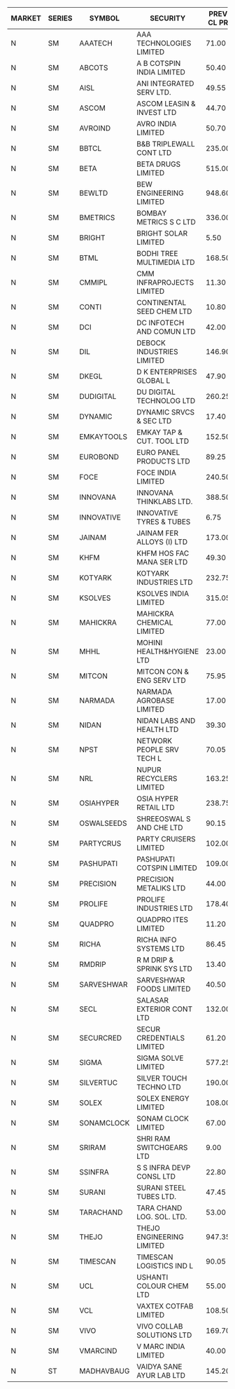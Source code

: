 


| MARKET | SERIES | SYMBOL | SECURITY | PREV CL PR | OPEN PRICE | HIGH PRICE | LOW PRICE | CLOSE PRICE | NET TRDVAL | NET TRDQTY | CORP IND | HI 52 WK | LO 52 WK |
| ----- | ----- | ----- | ----- | ----- | ----- | ----- | ----- | ----- | ----- | ----- | ----- | ----- | ----- |
| N | SM | AAATECH | AAA TECHNOLOGIES LIMITED | 71.00 | 68.00 | 69.00 | 68.00 | 69.00 | 411000.00 | 6000 |  | 78.00 | 42.00 |
| N | SM | ABCOTS | A B COTSPIN INDIA LIMITED | 50.40 | 50.40 | 52.10 | 49.25 | 52.10 | 1819400.00 | 36000 |  | 61.35 | 43.00 |
| N | SM | AISL | ANI INTEGRATED SERV LTD. | 49.55 | 51.90 | 52.00 | 51.00 | 51.00 | 309360.00 | 6000 |  | 72.45 | 31.00 |
| N | SM | ASCOM | ASCOM LEASIN & INVEST LTD | 44.70 | 42.55 | 42.55 | 42.55 | 42.55 | 170200.00 | 4000 |  | 81.00 | 30.00 |
| N | SM | AVROIND | AVRO INDIA LIMITED | 50.70 | 53.20 | 53.20 | 53.20 | 53.20 | 3958080.00 | 74400 |  | 115.95 | 35.00 |
| N | SM | BBTCL | B&B TRIPLEWALL CONT LTD | 235.00 | 232.10 | 235.00 | 232.00 | 233.25 | 1630800.00 | 7000 |  | 291.15 | 67.10 |
| N | SM | BETA | BETA DRUGS LIMITED | 515.00 | 515.00 | 515.00 | 515.00 | 515.00 | 103000.00 | 200 |  | 695.00 | 116.20 |
| N | SM | BEWLTD | BEW ENGINEERING LIMITED | 948.60 | 901.20 | 936.00 | 901.20 | 901.20 | 9292950.00 | 10250 |  | 1187.20 | 228.15 |
| N | SM | BMETRICS | BOMBAY METRICS S C LTD | 336.00 | 352.50 | 352.80 | 352.50 | 352.80 | 4232520.00 | 12000 |  | 352.80 | 117.90 |
| N | SM | BRIGHT | BRIGHT SOLAR LIMITED | 5.50 | 5.70 | 5.75 | 5.55 | 5.70 | 1108800.00 | 195000 |  | 14.80 | 4.60 |
| N | SM | BTML | BODHI TREE MULTIMEDIA LTD | 168.50 | 160.10 | 160.10 | 160.10 | 160.10 | 192120.00 | 1200 |  | 174.00 | 64.05 |
| N | SM | CMMIPL | CMM INFRAPROJECTS LIMITED | 11.30 | 10.75 | 10.75 | 10.75 | 10.75 | 32250.00 | 3000 |  | 21.05 | 3.70 |
| N | SM | CONTI | CONTINENTAL SEED CHEM LTD | 10.80 | 10.30 | 10.30 | 10.30 | 10.30 | 34329.90 | 3333 |  | 13.75 | 5.20 |
| N | SM | DCI | DC INFOTECH AND COMUN LTD | 42.00 | 42.50 | 42.90 | 42.50 | 42.90 | 768900.00 | 18000 |  | 100.00 | 35.95 |
| N | SM | DIL | DEBOCK INDUSTRIES LIMITED | 146.90 | 150.95 | 150.95 | 141.00 | 148.75 | 4641420.00 | 32400 |  | 161.00 | 6.30 |
| N | SM | DKEGL | D K ENTERPRISES GLOBAL L | 47.90 | 48.75 | 48.75 | 44.00 | 44.00 | 415050.00 | 9000 |  | 72.60 | 35.10 |
| N | SM | DUDIGITAL | DU DIGITAL TECHNOLOG LTD | 260.25 | 262.00 | 265.00 | 262.00 | 265.00 | 1054000.00 | 4000 |  | 265.00 | 95.00 |
| N | SM | DYNAMIC | DYNAMIC SRVCS & SEC LTD | 17.40 | 17.45 | 17.45 | 16.55 | 16.95 | 606600.00 | 36000 |  | 57.70 | 16.55 |
| N | SM | EMKAYTOOLS | EMKAY TAP & CUT. TOOL LTD | 152.50 | 160.00 | 160.00 | 147.00 | 147.00 | 831150.00 | 5400 |  | 271.00 | 98.00 |
| N | SM | EUROBOND | EURO PANEL PRODUCTS LTD | 89.25 | 90.00 | 90.60 | 88.25 | 89.35 | 3587300.00 | 40000 |  | 137.00 | 72.05 |
| N | SM | FOCE | FOCE INDIA LIMITED | 240.50 | 249.95 | 260.25 | 240.00 | 257.00 | 18494370.00 | 71400 |  | 264.00 | 185.10 |
| N | SM | INNOVANA | INNOVANA THINKLABS LTD. | 388.50 | 399.00 | 399.00 | 399.00 | 399.00 | 399000.00 | 1000 |  | 461.00 | 80.50 |
| N | SM | INNOVATIVE | INNOVATIVE TYRES & TUBES | 6.75 | 6.90 | 6.90 | 6.50 | 6.70 | 239550.00 | 36000 |  | 20.45 | 6.10 |
| N | SM | JAINAM | JAINAM FER ALLOYS (I) LTD | 173.00 | 168.10 | 169.00 | 168.10 | 169.00 | 674200.00 | 4000 |  | 198.00 | 69.70 |
| N | SM | KHFM | KHFM HOS FAC MANA SER LTD | 49.30 | 51.70 | 51.75 | 51.70 | 51.75 | 320695.00 | 6200 |  | 72.00 | 28.80 |
| N | SM | KOTYARK | KOTYARK INDUSTRIES LTD | 232.75 | 221.15 | 232.60 | 221.15 | 223.30 | 9025100.00 | 40000 |  | 371.25 | 67.90 |
| N | SM | KSOLVES | KSOLVES INDIA LIMITED | 315.05 | 317.00 | 320.00 | 315.00 | 316.00 | 1144440.00 | 3600 |  | 1718.20 | 292.60 |
| N | SM | MAHICKRA | MAHICKRA CHEMICAL LIMITED | 77.00 | 76.35 | 79.65 | 76.35 | 79.65 | 234000.00 | 3000 |  | 96.50 | 75.00 |
| N | SM | MHHL | MOHINI HEALTH&HYGIENE LTD | 23.00 | 24.00 | 24.00 | 23.10 | 24.00 | 285300.00 | 12000 |  | 42.75 | 19.15 |
| N | SM | MITCON | MITCON CON & ENG SERV LTD | 75.95 | 75.50 | 79.65 | 74.00 | 76.60 | 2429200.00 | 32000 |  | 137.65 | 33.10 |
| N | SM | NARMADA | NARMADA AGROBASE LIMITED | 17.00 | 17.50 | 17.50 | 17.50 | 17.50 | 252000.00 | 14400 |  | 17.50 | 9.50 |
| N | SM | NIDAN | NIDAN LABS AND HEALTH LTD | 39.30 | 39.55 | 39.80 | 39.10 | 39.65 | 591350.00 | 15000 |  | 70.70 | 38.05 |
| N | SM | NPST | NETWORK PEOPLE SRV TECH L | 70.05 | 76.65 | 77.25 | 71.00 | 77.25 | 359840.00 | 4800 |  | 82.00 | 49.05 |
| N | SM | NRL | NUPUR RECYCLERS LIMITED | 163.25 | 155.10 | 157.80 | 155.10 | 155.45 | 22203720.00 | 143000 |  | 316.05 | 124.20 |
| N | SM | OSIAHYPER | OSIA HYPER RETAIL LTD | 238.75 | 264.00 | 264.00 | 222.00 | 231.00 | 290400.00 | 1200 |  | 315.00 | 117.00 |
| N | SM | OSWALSEEDS | SHREEOSWAL S AND CHE LTD | 90.15 | 85.65 | 85.65 | 85.65 | 85.65 | 342600.00 | 4000 |  | 99.80 | 28.00 |
| N | SM | PARTYCRUS | PARTY CRUISERS LIMITED | 102.00 | 104.00 | 106.00 | 104.00 | 106.00 | 632000.00 | 6000 |  | 122.00 | 16.50 |
| N | SM | PASHUPATI | PASHUPATI COTSPIN LIMITED | 109.00 | 111.00 | 111.00 | 109.00 | 109.00 | 1059520.00 | 9600 |  | 111.00 | 60.10 |
| N | SM | PRECISION | PRECISION METALIKS LTD | 44.00 | 43.50 | 45.00 | 43.00 | 44.50 | 709000.00 | 16000 |  | 55.95 | 40.90 |
| N | SM | PROLIFE | PROLIFE INDUSTRIES LTD | 178.40 | 187.00 | 187.00 | 169.50 | 175.80 | 3777150.00 | 21000 |  | 191.40 | 39.75 |
| N | SM | QUADPRO | QUADPRO ITES LIMITED | 11.20 | 11.25 | 11.25 | 10.90 | 10.90 | 132900.00 | 12000 |  | 18.80 | 10.00 |
| N | SM | RICHA | RICHA INFO SYSTEMS LTD | 86.45 | 85.00 | 87.00 | 83.50 | 83.50 | 601500.00 | 7000 |  | 87.00 | 83.50 |
| N | SM | RMDRIP | R M DRIP & SPRINK SYS LTD | 13.40 | 13.40 | 14.05 | 12.75 | 14.05 | 80400.00 | 6000 |  | 28.65 | 12.75 |
| N | SM | SARVESHWAR | SARVESHWAR FOODS LIMITED | 40.50 | 38.50 | 42.50 | 38.50 | 38.50 | 3400240.00 | 86400 |  | 67.65 | 15.20 |
| N | SM | SECL | SALASAR EXTERIOR CONT LTD | 132.00 | 131.00 | 131.00 | 131.00 | 131.00 | 1965000.00 | 15000 |  | 143.00 | 12.50 |
| N | SM | SECURCRED | SECUR CREDENTIALS LIMITED | 61.20 | 61.20 | 62.00 | 61.20 | 62.00 | 147360.00 | 2400 |  | 67.90 | 12.00 |
| N | SM | SIGMA | SIGMA SOLVE LIMITED | 577.25 | 606.10 | 606.10 | 606.10 | 606.10 | 1090980.00 | 1800 |  | 745.75 | 38.15 |
| N | SM | SILVERTUC | SILVER TOUCH TECHNO LTD | 190.00 | 189.00 | 189.95 | 185.10 | 187.05 | 1689250.00 | 9000 |  | 211.85 | 72.00 |
| N | SM | SOLEX | SOLEX ENERGY LIMITED | 108.00 | 108.00 | 113.40 | 104.20 | 107.40 | 1295400.00 | 12000 |  | 176.00 | 33.25 |
| N | SM | SONAMCLOCK | SONAM CLOCK LIMITED | 67.00 | 71.95 | 71.95 | 67.55 | 68.00 | 622500.00 | 9000 |  | 77.35 | 39.00 |
| N | SM | SRIRAM | SHRI RAM SWITCHGEARS LTD | 9.00 | 8.55 | 8.55 | 8.55 | 8.55 | 51300.00 | 6000 |  | 18.50 | 8.55 |
| N | SM | SSINFRA | S S INFRA DEVP CONSL LTD | 22.80 | 22.80 | 22.80 | 22.80 | 22.80 | 68400.00 | 3000 |  | 33.40 | 8.00 |
| N | SM | SURANI | SURANI STEEL TUBES LTD. | 47.45 | 47.90 | 47.90 | 47.90 | 47.90 | 95800.00 | 2000 |  | 48.40 | 17.35 |
| N | SM | TARACHAND | TARA CHAND LOG. SOL. LTD. | 53.00 | 52.50 | 52.50 | 50.00 | 50.00 | 813000.00 | 16000 |  | 66.00 | 27.40 |
| N | SM | THEJO | THEJO ENGINEERING LIMITED | 947.35 | 959.75 | 980.00 | 945.00 | 980.00 | 1297425.00 | 1350 |  | 3950.00 | 826.00 |
| N | SM | TIMESCAN | TIMESCAN LOGISTICS IND L | 90.05 | 91.05 | 93.85 | 91.05 | 93.85 | 369800.00 | 4000 |  | 161.15 | 74.25 |
| N | SM | UCL | USHANTI COLOUR CHEM LTD | 55.00 | 49.00 | 58.00 | 49.00 | 58.00 | 214000.00 | 4000 |  | 67.50 | 27.55 |
| N | SM | VCL | VAXTEX COTFAB LIMITED | 108.50 | 105.00 | 108.90 | 103.10 | 104.35 | 6728250.00 | 65000 |  | 136.20 | 27.75 |
| N | SM | VIVO | VIVO COLLAB SOLUTIONS LTD | 169.70 | 169.70 | 173.85 | 165.00 | 172.00 | 2181760.00 | 12800 |  | 369.80 | 165.00 |
| N | SM | VMARCIND | V MARC INDIA LIMITED | 40.00 | 38.80 | 38.80 | 38.80 | 38.80 | 116400.00 | 3000 |  | 52.80 | 25.35 |
| N | ST | MADHAVBAUG | VAIDYA SANE AYUR LAB LTD | 145.20 | 149.40 | 152.45 | 148.00 | 152.45 | 6024560.00 | 40000 |  | 152.45 | 98.00 |



